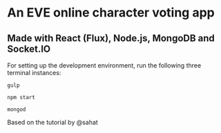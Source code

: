 # An EVE online character voting app
## Made with React (Flux), Node.js, MongoDB and Socket.IO

For setting up the development environment, run the following three terminal instances:

    gulp

    npm start

    mongod

Based on the tutorial by @sahat
